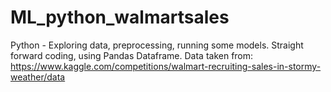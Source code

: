 # ML_python_walmartsales
Python - Exploring data, preprocessing, running some models.
Straight forward coding, using Pandas Dataframe.
Data taken from:
https://www.kaggle.com/competitions/walmart-recruiting-sales-in-stormy-weather/data
